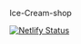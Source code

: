 I c e - C r e a m-shop 

[![Netlify Status](https://api.netlify.com/api/v1/badges/5eade266-539b-41de-b383-7f2e3cded655/deploy-status)](https://app.netlify.com/sites/icecreamshopapp/deploys)
 
 
